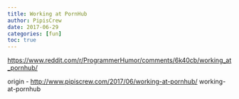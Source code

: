 ```yaml
---
title: Working at PornHub
author: PipisCrew
date: 2017-06-29
categories: [fun]
toc: true
---
```


https://www.reddit.com/r/ProgrammerHumor/comments/6k40cb/working_at_pornhub/

origin - http://www.pipiscrew.com/2017/06/working-at-pornhub/ working-at-pornhub